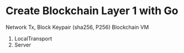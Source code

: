 # Create Blockchain Layer 1 with Go

Network
Tx, Block
Keypair (sha256, P256)
Blockchain
VM

1. LocalTransport
2. Server